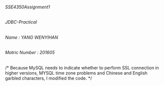 ###### SSE4350Assignment1
 ###### JDBC-Practical
 ###### Name : YANG WENYIHAN
 ###### Matric Number : 201605

/* Because MySQL needs to indicate whether to perform SSL connection in higher versions, MYSQL time zone problems and Chinese and English garbled characters, I modified the code. */
